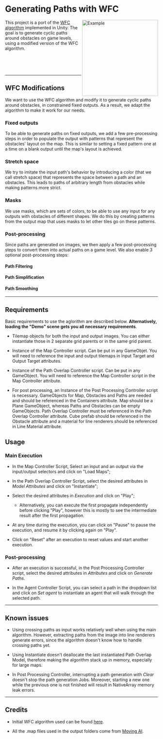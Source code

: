 # Generating Paths with WFC

<img src="https://user-images.githubusercontent.com/5420431/41688815-959f27fc-74bb-11e8-9b17-fe01003dc777.gif" alt="Example" width="250px" align="right" />

This project is a port of the [WFC algorithm](https://github.com/mxgmn/WaveFunctionCollapse) implemented in Unity. The goal is to generate cyclic paths around obstacles on game levels, using a modified version of the WFC algorithm.

<br />
<br />
<br />

- - -

## WFC Modifications
We want to use the WFC algorithm and modify it to generate cyclic paths around obstacles, in constrained fixed outputs. As a result, we adapt the algorithm to make it work for our needs.

### Fixed outputs
 To be able to generate paths on fixed outputs, we add a few pre-processing steps in order to populate the output with patterns that represent the obstacles' layout on the map. This is similar to setting a fixed pattern one at a time on a blank output until the map's layout is achieved.

### Stretch space
We try to imitate the input path's behavior by introducing a color (that we call stretch space) that represents the space between a path and an obstacles. This leads to paths of arbitrary length from obstacles while making patterns more strict.

### Masks 
We use masks, which are sets of colors, to be able to use any input for any outputs with obstacles of different shapes. We do this by creating patterns from the output map that uses masks to let other tiles go on these patterns. 

### Post-processing
Since paths are generated on images, we then apply a few post-processing steps to convert them into actual paths on a game level. We also enable 3 optional post-processing steps:

#### Path Filtering

#### Path Simplification

#### Path Smoothing


- - -
## Requirements

Basic requirements to use the aglorithm are described below. **Alternatively, loading the "Demo" scene gets you all necessary requirements**.

* Tilemap objects for both the input and output images. You can either instantiate those in 2 separate grid parents or in the same grid parent.

* Instance of the Map Controller script. Can be put in any GameObjet. You will need to reference the input and output tilemaps in Input Target and Output Target attributes.

* Instance of the Path Overlap Controller script. Can be put in any GameObject. You will need to reference the Map Controller script in the Map Controller attribute.

* For post processing, an Instance of the Post Processing Controller script is necessary. GameObjects for Map, Obstacles and Paths are needed and should be referenced in the Containers attribute.  Map should be a Plane GameObject, whereas Paths and Obstacles can be empty GameObjects. Path Overlap Controller must be referenced in the Path Overlap Controller attribute. Cube prefab should be referenced in the Obstacle attribute and a material for line renderers should be referenced in Line Material attribute.


## Usage

### Main Execution

* In the Map Controller Script, Select an input and an output via the input/output selectors and click on "Load Maps";

* In the Path Overlap Controller Script, select the desired attributes in *Model Attributes* and click on "Instantiate";

* Select the desired attributes in *Execution* and click on "Play";

    * Alternatively, you can execute the first propagate independently before clicking "Play", however this is mostly to see the intermediate result after the first propagation.

* At any time during the execution, you can click on "Pause" to pause the execution, and resume it by clicking again on "Play".

* Click on "Reset" after an execution to reset values and start another execution.

### Post-processing

* After an execution is successful, in the Post Processing Controller script, select the desired attributes in *Attributes* and click on *Generate Paths*.

* In the Agent Controller Script, you can select a path in the dropdown list and click on *Set agent* to instantiate an agent that will walk through the selected path.

- - -
## Known issues

* Using crossing paths as input works relatively well when using the main algorithm. However, extracting paths from the image into line renderers generate errors, since the algorithm doesn't know how to handle crossing paths yet.

* Using Instantiate doesn't deallocate the last instantiated Path Overlap Model, therefore making the algorithm stack up in memory, especially for large maps.

* In Post Processing Controller, interrupting a path generation with *Clear* doesn't stop the path generation Jobs. Moreover, starting a new one while the previous one is not finished will result in NativeArray memory leak errors.


- - -
## Credits

* Initial WFC algorithm used can be found [here](https://github.com/mxgmn/WaveFunctionCollapse).

* All the .map files used in the output folders come from [Moving AI](http://movingai.com/benchmarks/).
